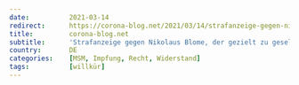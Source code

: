 ```yaml
---
date:          2021-03-14
redirect:      https://corona-blog.net/2021/03/14/strafanzeige-gegen-nikolaus-blome-der-gezielt-zu-gesellschaftlichen-nachteilen-fuer-ungeimpfte-aufruft/
title:         corona-blog.net
subtitle:      'Strafanzeige gegen Nikolaus Blome, der gezielt zu gesellschaftlichen Nachteilen für Ungeimpfte aufruft'
country:       DE
categories:    [MSM, Impfung, Recht, Widerstand]
tags:          [willkür]
---
```

